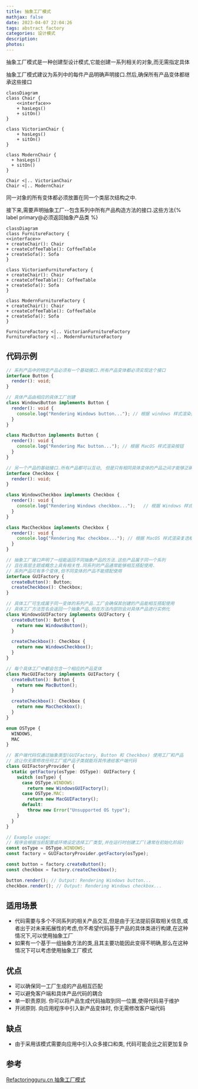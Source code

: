 ```yaml
---
title: 抽象工厂模式
mathjax: false
date: 2023-04-07 22:04:26
tags: abstract factory
categories: 设计模式
description:
photos:
---
```


抽象工厂模式是一种创建型设计模式,它能创建一系列相关的对象,而无需指定具体

抽象工厂模式建议为系列中的每件产品明确声明接口.然后,确保所有产品变体都继承这些接口

```mermaid
classDiagram
class Chair {
	<<interface>>
	+ hasLegs()
	+ sitOn()
}

class VictorianChair {
	+ hasLegs()
	+ sitOn()
}

class ModernChair {
  + hasLegs()
  + sitOn()
}

Chair <|.. VictorianChair
Chair <|.. ModernChair
```

同一对象的所有变体都必须放置在同一个类层次结构之中.

<!--more-->

接下来,需要声明抽象工厂--包含系列中所有产品构造方法的接口.这些方法{% label primary@必须返回抽象产品类 %}

```mermaid
classDiagram
class FurnitureFactory {
<<interface>>
+ createChair(): Chair
+ createCoffeeTable(): CoffeeTable
+ createSofa(): Sofa
}

class VictorianFurnitureFactory {
+ createChair(): Chair
+ createCoffeeTable(): CoffeeTable
+ createSofa(): Sofa
}

class ModernFurnitureFactory {
+ createChair(): Chair
+ createCoffeeTable(): CoffeeTable
+ createSofa(): Sofa
}

FurnitureFactory <|.. VictorianFurnitureFactory
FurnitureFactory <|.. ModernFurnitureFactory

```

## 代码示例

```typescript
// 系列产品中的特定产品必须有一个基础接口.所有产品变体都必须实现这个接口
interface Button {
  render(): void;
}

// 具体产品由相应的具体工厂创建
class WindowsButton implements Button {
  render(): void {
    console.log("Rendering Windows button...");	// 根据 windows 样式渲染按钮
  }
}

class MacButton implements Button {
  render(): void {
    console.log("Rendering Mac button..."); // 根据 MacOS 样式渲染按钮
  }
}

// 另一个产品的基础接口.所有产品都可以互动, 但是只有相同具体变体的产品之间才能够正确地进行交互
interface Checkbox {
  render(): void;
}

class WindowsCheckbox implements Checkbox {
  render(): void {
    console.log("Rendering Windows checkbox...");	// 根据 Windows 样式渲染复选框
  }
}

class MacCheckbox implements Checkbox {
  render(): void {
    console.log("Rendering Mac checkbox..."); // 根据 MacOS 样式渲染复选框
  }
}

// 抽象工厂接口声明了一组能返回不同抽象产品的方法.这些产品属于同一个系列
// 且在高层主题或概念上具有相关性.同系列的产品通常能够相互搭配使用.
// 系列产品可有多个变体,但不同变体的产品不能搭配使用
interface GUIFactory {
  createButton(): Button;
  createCheckbox(): Checkbox;
}

// 具体工厂可生成属于同一变体的系列产品.工厂会确保其创建的产品能相互搭配使用
// 具体工厂方法签名会返回一个抽象产品,但在方法内部则会对具体产品进行实例化
class WindowsGUIFactory implements GUIFactory {
  createButton(): Button {
    return new WindowsButton();
  }

  createCheckbox(): Checkbox {
    return new WindowsCheckbox();
  }
}

// 每个具体工厂中都会包含一个相应的产品变体
class MacGUIFactory implements GUIFactory {
  createButton(): Button {
    return new MacButton();
  }

  createCheckbox(): Checkbox {
    return new MacCheckbox();
  }
}

enum OSType {
  WINDOWS,
  MAC
}

// 客户端代码仅通过抽象类型(GUIFactory, Button 和 Checkbox) 使用工厂和产品
// 这让你无需修改任何工厂或产品子类就能将其传递给客户端代码
class GUIFactoryProvider {
  static getFactory(osType: OSType): GUIFactory {
    switch (osType) {
      case OSType.WINDOWS:
        return new WindowsGUIFactory();
      case OSType.MAC:
        return new MacGUIFactory();
      default:
        throw new Error("Unsupported OS type");
    }
  }
}

// Example usage:
// 程序会根据当前配置或环境设定选择工厂类型,并在运行时创建工厂(通常在初始化阶段)
const osType = OSType.WINDOWS;
const factory = GUIFactoryProvider.getFactory(osType);

const button = factory.createButton();
const checkbox = factory.createCheckbox();

button.render(); // Output: Rendering Windows button...
checkbox.render(); // Output: Rendering Windows checkbox...
```

## 适用场景

- 代码需要与多个不同系列的相关产品交互,但是由于无法提前获取相关信息,或者出于对未来拓展性的考虑,你不希望代码基于产品的具体类进行构建,在这种情况下,可以使用抽象工厂
- 如果有一个基于一组抽象方法的类,且其主要功能因此变得不明确,那么在这种情况下可以考虑使用抽象工厂模式

## 优点

- 可以确保同一工厂生成的产品相互匹配
- 可以避免客户端和具体产品代码的耦合
- 单一职责原则. 你可以将产品生成代码抽取到同一位置,使得代码易于维护
- 开闭原则. 向应用程序中引入新产品变体时, 你无需修改客户端代码

## 缺点

- 由于采用该模式需要向应用中引入众多接口和类, 代码可能会比之前更加复杂

## 参考

[Refactoringguru.cn 抽象工厂模式](https://refactoringguru.cn/design-patterns/abstract-factory)
